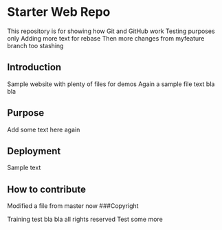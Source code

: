 # Starter Web Repo

This repository is for showing how Git and GitHub work
Testing purposes only
Adding more text for rebase
Then more changes from myfeature branch too
stashing 

## Introduction

Sample website with plenty of files for demos
Again a sample file text bla bla

## Purpose
Add some text here again
## Deployment
Sample text
## How to contribute
Modified a file from master now
###Copyright

Training test bla bla all rights reserved
Test some more